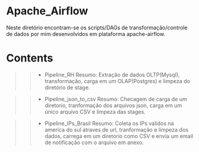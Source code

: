 # Apache_Airflow
Neste diretório encontram-se os scripts/DAGs de transformação/controle de dados por mim desenvolvidos em plataforma apache-airflow.

# Contents
>> - Pipeline_RH 
    Resumo: Extração de dados OLTP(Mysql), transformação, carga em um OLAP(Postgres) e limpeza do diretório de stage.

>> - Pipeline_json_to_csv 
    Resumo: Checagem de carga de um diretorio, tranformação dos arquivos json, carga em um único arquivo CSV e limpeza das stages.

>> - Pipeline_IPs_Brasil 
    Resumo: Coleta os IPs validos na america do sul atraves de url, tranformação e limpeza dos dados, carrega em um diretorio como CSV e envia um email de notificação               com o arquivo em anexo.

